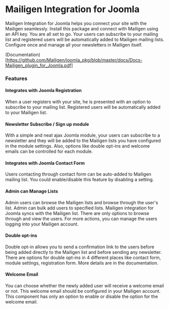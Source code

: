 # Mailigen Integration for Joomla

Mailigen Integration for Joomla helps you connect your site with the Mailigen seamlessly. Install this package and connect with Mailigen using an API key. You are all set to go. Your users can subscribe to your mailing list and registered users will be automatically added to Mailigen mailing lists. Configure once and manage all your newsletters in Mailigen itself. 

(Documentation)[https://github.com/Mailigen/joomla_pkg/blob/master/docs/Docs-Mailigen_plugin_for_Joomla.pdf]

### Features

#### Integrates with Joomla Registration
When a user registers with your site, he is presented with an option to subscribe to your mailing list. Registered users will be automatically added to your Mailigen list.

#### Newsletter Subscribe / Sign up module
With a simple and neat ajax Joomla module, your users can subscribe to a newsletter and they will be added to the Mailigen lists you have configured in the module settings. Also, options like double opt-ins and welcome emails can be controlled for each module.

#### Integrates with Joomla Contact Form
Users contacting through contact form can be auto-added to Mailigen mailing list. You could enable/disable this feature by disabling a setting.

#### Admin can Manage Lists
Admin users can browse the Mailigen lists and browse through the user's list. Admin can bulk add users to specified lists. Mailigen integration for Joomla syncs with the Mailigen list. There are only options to browse through and view the users. For more actions, you can manage the users logging into your Mailigen account.

#### Double opt-ins
Double opt-in allows you to send a confirmation link to the users before being added directly to the Mailigen list and before sending any newsletter. There are options for double opt-ins in 4 different places like contact form, module settings, registration form. More details are in the documentation. 

#### Welcome Email
You can choose whether the newly added user will receive a welcome email or not. This welcome email should be configured in your Mailigen account. This component has only an option to enable or disable the option for the welcome email.
